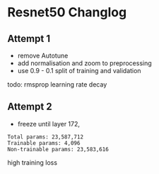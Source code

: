 # Resnet50 Changlog

## Attempt 1
- remove Autotune
- add normalisation and zoom to preprocessing
- use 0.9 - 0.1 split of training and validation

todo: rmsprop learning rate decay

## Attempt 2
- freeze until layer 172, 
```
Total params: 23,587,712
Trainable params: 4,096
Non-trainable params: 23,583,616
```
high training loss
